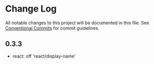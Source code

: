 # Change Log

All notable changes to this project will be documented in this file.
See [Conventional Commits](https://conventionalcommits.org) for commit guidelines.

## 0.3.3

- react: off 'react/display-name'
